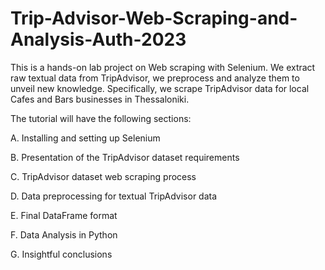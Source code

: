 # Trip-Advisor-Web-Scraping-and-Analysis-Auth-2023

This is a hands-on lab project on Web scraping with Selenium. We extract raw textual data from TripAdvisor, we preprocess and analyze them to unveil new knowledge.
Specifically, we scrape TripAdvisor data for local Cafes and Bars businesses in Thessaloniki. <br />

The tutorial will have the following sections:

A. Installing and setting up Selenium

B. Presentation of the TripAdvisor dataset requirements 

C. TripAdvisor dataset web scraping process 

D. Data preprocessing for textual TripAdvisor data

E. Final DataFrame format

F. Data Analysis in Python 

G. Insightful conclusions 
